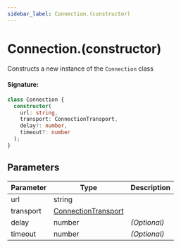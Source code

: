 ```yaml
---
sidebar_label: Connection.(constructor)
---
```


# Connection.(constructor)

Constructs a new instance of the `Connection` class

#### Signature:

```typescript
class Connection {
  constructor(
    url: string,
    transport: ConnectionTransport,
    delay?: number,
    timeout?: number
  );
}
```

## Parameters

| Parameter | Type                                                      | Description  |
| --------- | --------------------------------------------------------- | ------------ |
| url       | string                                                    |              |
| transport | [ConnectionTransport](./puppeteer.connectiontransport.md) |              |
| delay     | number                                                    | _(Optional)_ |
| timeout   | number                                                    | _(Optional)_ |
